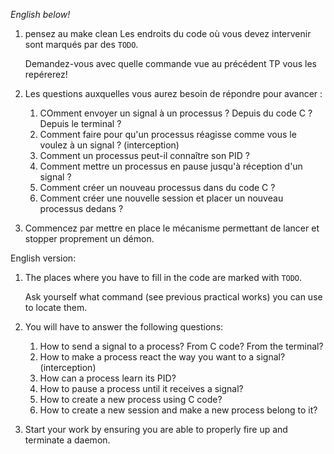 ﻿
_English below!_

1. pensez au make clean Les endroits du code où vous devez intervenir sont marqués par des `TODO`. 

	Demandez-vous avec quelle commande vue au précédent TP vous les repérerez!
	
2. Les questions auxquelles vous aurez besoin de répondre pour avancer : 

   1. COmment envoyer un signal à un processus ? Depuis du code C ? Depuis le terminal ? 
   2. Comment faire pour qu'un processus réagisse comme vous le voulez à un signal ? (interception)
   3. Comment un processus peut-il connaître son PID ? 
   4. Comment mettre un processus en pause jusqu'à réception d'un signal ? 
   5. Comment créer un nouveau processus dans du code C ? 
   6. Comment créer une nouvelle session et placer un nouveau processus dedans ? 
   
3. Commencez par mettre en place le mécanisme permettant de lancer et stopper proprement un démon. 
   

English version: 

1. The places where you have to fill in the code are marked with `TODO`. 

	Ask yourself what command (see previous practical works) you can use to locate them. 
	
2. You will have to answer the following questions: 

	1. How to send a signal to a process? From C code? From the terminal? 
	2. How to make a process react the way you want to a signal? (interception)
	3. How can a process learn its PID? 
	4. How to pause a process until it receives a signal? 
	5. How to create a new process using C code? 
	6. How to create a new session and make a new process belong to it? 
	
3. Start your work by ensuring you are able to properly fire up and terminate a daemon. 
